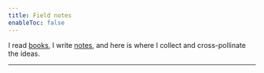 ```yaml
---
title: Field notes
enableToc: false
---
```


<p class="indextitle">I read <a href="/books/" class="internal-link">books</a>, I write <a href="/notes/" class="internal-link">notes</a>, and here is where I collect and cross-pollinate the ideas.</p>

---
